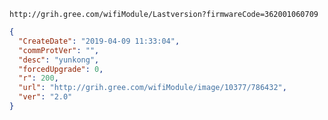 `http://grih.gree.com/wifiModule/Lastversion?firmwareCode=362001060709`

```json
{
  "CreateDate": "2019-04-09 11:33:04",
  "commProtVer": "",
  "desc": "yunkong",
  "forcedUpgrade": 0,
  "r": 200,
  "url": "http://grih.gree.com/wifiModule/image/10377/786432",
  "ver": "2.0"
}
```